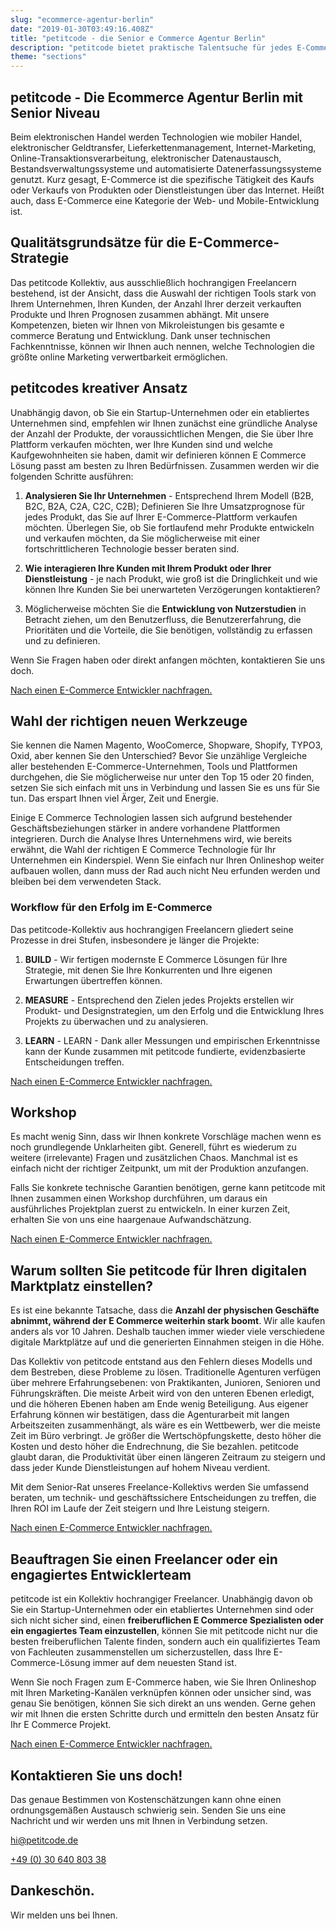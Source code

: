 ```yaml
---
slug: "ecommerce-agentur-berlin"
date: "2019-01-30T03:49:16.408Z"
title: "petitcode - die Senior e Commerce Agentur Berlin"
description: "petitcode bietet praktische Talentsuche für jedes E-Commerce-Projekt."
theme: "sections"
---
```


<Sections>
<Section>
<Columns contentWidth="6">
<ColumnContent>

# petitcode - Die Ecommerce Agentur Berlin mit Senior Niveau

Beim elektronischen Handel werden Technologien wie mobiler Handel, elektronischer Geldtransfer, Lieferkettenmanagement, Internet-Marketing, Online-Transaktionsverarbeitung, elektronischer Datenaustausch, Bestandsverwaltungssysteme und automatisierte Datenerfassungssysteme genutzt. Kurz gesagt, E-Commerce ist die spezifische Tätigkeit des Kaufs oder Verkaufs von Produkten oder Dienstleistungen über das Internet. Heißt auch, dass E-Commerce eine Kategorie der Web- und Mobile-Entwicklung ist.

</ColumnContent>
<ColumnImage file="kyle-glenn-392519-unsplash.jpg" alt="E-Commerce ist ein kontinuierliches Optimierungsprozess">
</ColumnImage>
</Columns>
</Section>
<Section>
<Columns reverse contentWidth="6">
<ColumnContent>

## Qualitätsgrundsätze für die E-Commerce-Strategie

Das petitcode Kollektiv, aus ausschließlich hochrangigen Freelancern bestehend, ist der Ansicht, dass die Auswahl der richtigen Tools stark von Ihrem Unternehmen, Ihren Kunden, der Anzahl Ihrer derzeit verkauften Produkte und Ihren Prognosen zusammen abhängt. Mit unsere Kompetenzen, bieten wir Ihnen von Mikroleistungen bis gesamte e commerce Beratung und Entwicklung. Dank unser technischen Fachkenntnisse, können wir Ihnen auch nennen, welche Technologien die größte online Marketing verwertbarkeit ermöglichen.

## petitcodes kreativer Ansatz

Unabhängig davon, ob Sie ein Startup-Unternehmen oder ein etabliertes Unternehmen sind, empfehlen wir Ihnen zunächst eine gründliche Analyse der Anzahl der Produkte, der voraussichtlichen Mengen, die Sie über Ihre Plattform verkaufen möchten, wer Ihre Kunden sind und welche Kaufgewohnheiten sie haben, damit wir definieren können E Commerce Lösung passt am besten zu Ihren Bedürfnissen. Zusammen werden wir die folgenden Schritte ausführen:

1.  **Analysieren Sie Ihr Unternehmen** - Entsprechend Ihrem Modell (B2B, B2C, B2A, C2A, C2C, C2B); Definieren Sie Ihre Umsatzprognose für jedes Produkt, das Sie auf Ihrer E-Commerce-Plattform verkaufen möchten. Überlegen Sie, ob Sie fortlaufend mehr Produkte entwickeln und verkaufen möchten, da Sie möglicherweise mit einer fortschrittlicheren Technologie besser beraten sind.

2.  **Wie interagieren Ihre Kunden mit Ihrem Produkt oder Ihrer Dienstleistung** - je nach Produkt, wie groß ist die Dringlichkeit und wie können Ihre Kunden Sie bei unerwarteten Verzögerungen kontaktieren?

3.  Möglicherweise möchten Sie die **Entwicklung von Nutzerstudien** in Betracht ziehen, um den Benutzerfluss, die Benutzererfahrung, die Prioritäten und die Vorteile, die Sie benötigen, vollständig zu erfassen und zu definieren.

Wenn Sie Fragen haben oder direkt anfangen möchten, kontaktieren Sie uns doch.

[Nach einen E-Commerce Entwickler nachfragen.](#Contact)

</ColumnContent>
<ColumnImage file="carl-heyerdahl-181868-unsplash.jpg" alt="Ob im Business oder E-Commerce, wir alle wollen mehr erreichen">
</ColumnImage>
</Columns>

</Section>
<Section>
<Columns reverse contentWidth="6">
<ColumnContent>

## Wahl der richtigen neuen Werkzeuge

Sie kennen die Namen Magento, WooComerce, Shopware, Shopify, TYPO3, Oxid, aber kennen Sie den Unterschied? Bevor Sie unzählige Vergleiche aller bestehenden E-Commerce-Unternehmen, Tools und Plattformen durchgehen, die Sie möglicherweise nur unter den Top 15 oder 20 finden, setzen Sie sich einfach mit uns in Verbindung und lassen Sie es uns für Sie tun. Das erspart Ihnen viel Ärger, Zeit und Energie.

Einige E Commerce Technologien lassen sich aufgrund bestehender Geschäftsbeziehungen stärker in andere vorhandene Plattformen integrieren. Durch die Analyse Ihres Unternehmens wird, wie bereits erwähnt, die Wahl der richtigen E Commerce Technologie für Ihr Unternehmen ein Kinderspiel. Wenn Sie einfach nur Ihren Onlineshop weiter aufbauen wollen, dann muss der Rad auch nicht Neu erfunden werden und bleiben bei dem verwendeten Stack.

### Workflow für den Erfolg im E-Commerce

Das petitcode-Kollektiv aus hochrangigen Freelancern gliedert seine Prozesse in drei Stufen, insbesondere je länger die Projekte:

1.  **BUILD** - Wir fertigen modernste E Commerce Lösungen für Ihre Strategie, mit denen Sie Ihre Konkurrenten und Ihre eigenen Erwartungen übertreffen können.

2.  **MEASURE** - Entsprechend den Zielen jedes Projekts erstellen wir Produkt- und Designstrategien, um den Erfolg und die Entwicklung Ihres Projekts zu überwachen und zu analysieren.

3.  **LEARN** - LEARN - Dank aller Messungen und empirischen Erkenntnisse kann der Kunde zusammen mit petitcode fundierte, evidenzbasierte Entscheidungen treffen.

[Nach einen E-Commerce Entwickler nachfragen.](#Contact)

</ColumnContent>
<ColumnImage file="adeolu-eletu-13086-unsplash.jpg" alt="Eine solide Marketinganalyse und E-Commerce-Strategie werden in solide Zahlen umgesetzt">
</ColumnImage>
</Columns>
</Section>
<Section>
<Columns reverse contentWidth="6">
<ColumnContent>

## Workshop

Es macht wenig Sinn, dass wir Ihnen konkrete Vorschläge machen wenn es noch grundlegende Unklarheiten gibt. Generell, führt es wiederum zu weitere (irrelevante) Fragen und zusätzlichen Chaos. Manchmal ist es einfach nicht der richtiger Zeitpunkt, um mit der Produktion anzufangen.

Falls Sie konkrete technische Garantien benötigen, gerne kann petitcode mit Ihnen zusammen einen Workshop durchführen, um daraus ein ausführliches Projektplan zuerst zu entwickeln. In einer kurzen Zeit, erhalten Sie von uns eine haargenaue Aufwandschätzung.

[Nach einen E-Commerce Entwickler nachfragen.](#Contact)

</ColumnContent>
<ColumnImage file="adeolu-eletu-13086-unsplash.jpg" alt="Eine solide Marketinganalyse und E-Commerce-Strategie werden in solide Zahlen umgesetzt">
</ColumnImage>
</Columns>
</Section>
<Section>
<Columns reverse contentWidth="6">
<ColumnContent>

## Warum sollten Sie petitcode für Ihren digitalen Marktplatz einstellen?

Es ist eine bekannte Tatsache, dass die **Anzahl der physischen Geschäfte abnimmt, während der E Commerce weiterhin stark boomt**. Wir alle kaufen anders als vor 10 Jahren. Deshalb tauchen immer wieder viele verschiedene digitale Marktplätze auf und die generierten Einnahmen steigen in die Höhe.

Das Kollektiv von petitcode entstand aus den Fehlern dieses Modells und dem Bestreben, diese Probleme zu lösen. Traditionelle Agenturen verfügen über mehrere Erfahrungsebenen: von Praktikanten, Junioren, Senioren und Führungskräften. Die meiste Arbeit wird von den unteren Ebenen erledigt, und die höheren Ebenen haben am Ende wenig Beteiligung. Aus eigener Erfahrung können wir bestätigen, dass die Agenturarbeit mit langen Arbeitszeiten zusammenhängt, als wäre es ein Wettbewerb, wer die meiste Zeit im Büro verbringt. Je größer die Wertschöpfungskette, desto höher die Kosten und desto höher die Endrechnung, die Sie bezahlen. petitcode glaubt daran, die Produktivität über einen längeren Zeitraum zu steigern und dass jeder Kunde Dienstleistungen auf hohem Niveau verdient.

Mit dem Senior-Rat unseres Freelance-Kollektivs werden Sie umfassend beraten, um technik- und geschäftssichere Entscheidungen zu treffen, die Ihren ROI im Laufe der Zeit steigern und Ihre Leistung steigern.

[Nach einen E-Commerce Entwickler nachfragen.](#Contact)

</ColumnContent>
<ColumnImage file="william-iven-19843-unsplash.jpg" alt="E-Commerce ist ein kontinuierliches Optimierungsprozess ">
</ColumnImage>
</Columns>

</Section>
<Section>
<SectionContent>
<Centered>

## Beauftragen Sie einen Freelancer oder ein engagiertes Entwicklerteam

petitcode ist ein Kollektiv hochrangiger Freelancer. Unabhängig davon ob Sie ein Startup-Unternehmen oder ein etabliertes Unternehmen sind oder sich nicht sicher sind, einen **freiberuflichen E Commerce Spezialisten oder ein engagiertes Team einzustellen**, können Sie mit petitcode nicht nur die besten freiberuflichen Talente finden, sondern auch ein qualifiziertes Team von Fachleuten zusammenstellen um sicherzustellen, dass Ihre E-Commerce-Lösung immer auf dem neuesten Stand ist.

Wenn Sie noch Fragen zum E-Commerce haben, wie Sie Ihren Onlineshop mit Ihren Marketing-Kanälen verknüpfen können oder unsicher sind, was genau Sie benötigen, können Sie sich direkt an uns wenden. Gerne gehen wir mit Ihnen die ersten Schritte durch und ermitteln den besten Ansatz für Ihr E Commerce Projekt.

[Nach einen E-Commerce Entwickler nachfragen.](#Contact)

</Centered>
</SectionContent>
</Section>
<Section inverted scrollId="contact">
<SectionContent>
<ClientForm scrollTo="contact">
<FormIntro>

# Kontaktieren Sie uns doch!

Das genaue Bestimmen von Kostenschätzungen kann ohne einen ordnungsgemäßen Austausch schwierig sein. Senden Sie uns eine Nachricht und wir werden uns mit Ihnen in Verbindung setzen.

<a href="mailto:hi@petitcode.de">hi@petitcode.de</a>

<a href="tel:+493064080338">+49 (0) 30 640 803 38</a>

</FormIntro>
<FormSuccess>

# Dankeschön.

Wir melden uns bei Ihnen.

</FormSuccess>
</ClientForm>
</SectionContent>
</Section>
</Sections>
